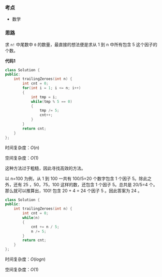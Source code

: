 ### 考点
- 数学

### 思路
求 `n!` 中尾数中 `0` 的数量，最直接的想法便是求从 1 到 n 中所有包含 5 这个因子的个数。

**代码1**
```cpp []
class Solution {
public:
    int trailingZeroes(int n) {
        int cnt = 0;
        for(int i = 1; i <= n; i++)
        {
            int tmp = i;
            while(tmp % 5 == 0)
            {
                tmp /= 5;
                cnt++;
            }
        }
        return cnt;
    }
};
```
时间复杂度：$O(n)$

空间复杂度：$O(1)$

这种方法过于粗糙，因此寻找高效的方法。

以 n=100 为例，从 1 到 100 一共有 100/5=20 个数字包含 1 个因子 5。除此之外，还有 25 ，50，75，100 这样的数，还包含 1 个因子 5。总共是 20/5=4 个。那么就可以推算出，100! 包含 20 + 4 = 24 个因子 5 。因此答案为 24 。

```cpp []
class Solution {
public:
    int trailingZeroes(int n) {
        int cnt = 0;
        while(n)
        {
            cnt += n / 5;
            n /= 5;
        }
        return cnt;
    }
};
```
时间复杂度：$O(logn)$

空间复杂度：$O(1)$